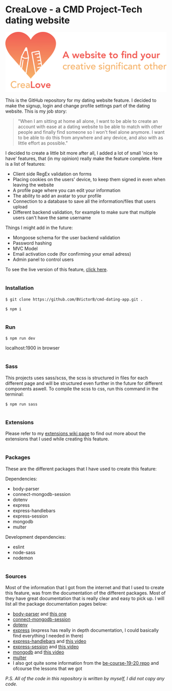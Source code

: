 # CreaLove - a CMD Project-Tech dating website
![alt text](https://raw.githubusercontent.com/BVictorB/cmd-dating-app/master/bannerimage.jpg)

This is the GitHub repository for my dating website feature. I decided to make the signup, login and change profile settings part of the dating website. This is my job story: 
> "When I am sitting at home all alone, I want to be able to create an account with ease at a dating website to be able to match with other people and finally find someone so I won't feel alone anymore. I want to be able to do this from anywhere and any device, and also with as little effort as possible."

I decided to create a little bit more after all, I added a lot of small 'nice to have' features, that (in my opinion) really make the feature complete. Here is a list of features:
* Client side RegEx validation on forms
* Placing cookies on the users' device, to keep them signed in even when leaving the website
* A profile page where you can edit your information
* The ability to add an avatar to your profile
* Connection to a database to save all the information/files that users upload
* Different backend validation, for example to make sure that multiple users can't have the same username

Things I might add in the future:
* Mongoose schema for the user backend validation
* Password hashing
* MVC Model
* Email activation code (for confirming your email adress)
* Admin panel to control users

To see the live version of this feature, <a href="http://157.245.68.125:1900/" target="_blank">click here</a>.
#
### Installation
```
$ git clone https://github.com/BVictorB/cmd-dating-app.git .
```
```
$ npm i
```
#
### Run
```
$ npm run dev
```
localhost:1900 in browser
#
### Sass
This projects uses sass/scss, the scss is structured in files for each different page and will be structured even further in the future for different components aswell.
To compile the scss to css, run this command in the terminal:
```
$ npm run sass
```
#
### Extensions
Please refer to my <a href="https://github.com/BVictorB/cmd-dating-app/wiki/Extensions" target="_blank">extensions wiki page</a> to find out more about the extensions that I used while creating this feature. 
#
### Packages
These are the different packages that I have used to create this feature:

Dependencies:
* body-parser
* connect-mongodb-session
* dotenv
* express
* express-handlebars
* express-session
* mongodb
* multer

Development dependencies:
* eslint
* node-sass
* nodemon
#
### Sources
Most of the information that I got from the internet and that I used to create this feature, was from the documentation of the different packages. Most of they have great documentation that is really clear and easy to pick up. I will list all the package documentation pages below:
* <a href="https://expressjs.com/en/resources/middleware/body-parser.html" target="_blank">body-parser</a> and <a href="https://www.npmjs.com/package/body-parser" target="_blank">this one</a> 
* <a href="https://www.npmjs.com/package/connect-mongodb-session" target="_blank">connect-mongodb-session</a> 
* <a href="https://www.npmjs.com/package/dotenv" target="_blank">dotenv</a> 
* <a href="https://expressjs.com/en/guide/routing.html" target="_blank">express</a> (express has really in depth documentation, I could basically find everything I needed in there)
* <a href="https://www.npmjs.com/package/express-handlebars" target="_blank">express-handlebars</a> and <a href="https://www.youtube.com/watch?v=1srD3Mdvf50" target="_blank">this video</a>
* <a href="https://www.npmjs.com/package/express-session" target="_blank">express-session</a> and <a href="https://www.youtube.com/watch?v=OH6Z0dJ_Huk" target="_blank">this video</a>
* <a href="https://docs.mongodb.com/" target="_blank">mongodb</a> and <a href="https://www.youtube.com/watch?v=Do_Hsb_Hs3c" target="_blank">this video</a>
* <a href="https://code.tutsplus.com/tutorials/file-upload-with-multer-in-node--cms-32088" target="_blank">multer</a>
* I also got quite some information from the <a href="https://github.com/cmda-bt/be-course-19-20" target="_blank">be-course-19-20 repo</a> and ofcourse the lessons that we got

*P.S. All of the code in this repository is written by myself, I did not copy any code.*
